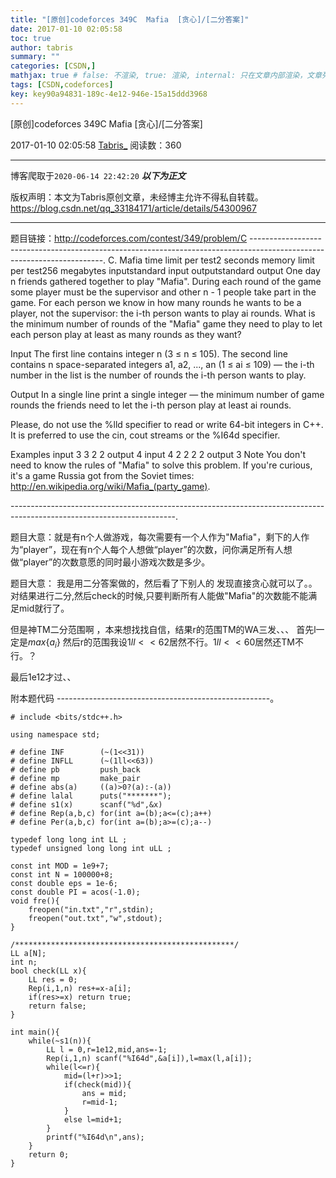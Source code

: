 ```yaml
---
title: "[原创]codeforces 349C  Mafia  [贪心]/[二分答案]"
date: 2017-01-10 02:05:58
toc: true
author: tabris
summary: ""
categories: [CSDN,]
mathjax: true # false: 不渲染, true: 渲染, internal: 只在文章内部渲染，文章列表中不渲染
tags: [CSDN,codeforces]
key: key90a94831-189c-4e12-946e-15a15ddd3968
---
```


[原创]codeforces 349C  Mafia  [贪心]/[二分答案]

2017-01-10 02:05:58  [Tabris_](https://me.csdn.net/qq_33184171) 阅读数：360

---

博客爬取于`2020-06-14 22:42:20`
***以下为正文***

版权声明：本文为Tabris原创文章，未经博主允许不得私自转载。
https://blog.csdn.net/qq_33184171/article/details/54300967

<!-- more -->

---

题目链接：http://codeforces.com/contest/349/problem/C
-----------------------------------------------------------------------------------------------------------------------.
C. Mafia
time limit per test2 seconds
memory limit per test256 megabytes
inputstandard input
outputstandard output
One day n friends gathered together to play "Mafia". During each round of the game some player must be the supervisor and other n - 1 people take part in the game. For each person we know in how many rounds he wants to be a player, not the supervisor: the i-th person wants to play ai rounds. What is the minimum number of rounds of the "Mafia" game they need to play to let each person play at least as many rounds as they want?

Input
The first line contains integer n (3 ≤ n ≤ 105). The second line contains n space-separated integers a1, a2, ..., an (1 ≤ ai ≤ 109) — the i-th number in the list is the number of rounds the i-th person wants to play.

Output
In a single line print a single integer — the minimum number of game rounds the friends need to let the i-th person play at least ai rounds.

Please, do not use the %lld specifier to read or write 64-bit integers in С++. It is preferred to use the cin, cout streams or the %I64d specifier.

Examples
input
3
3 2 2
output
4
input
4
2 2 2 2
output
3
Note
You don't need to know the rules of "Mafia" to solve this problem. If you're curious, it's a game Russia got from the Soviet times: http://en.wikipedia.org/wiki/Mafia_(party_game).


-----------------------------------------------------------------------------------------------------------------------.

题目大意：就是有n个人做游戏，每次需要有一个人作为"Mafia"，剩下的人作为“player”，现在有n个人每个人想做“player”的次数，问你满足所有人想做“player”的次数意愿的同时最小游戏次数是多少。


题目大意：
我是用二分答案做的，然后看了下别人的 发现直接贪心就可以了。。
对结果进行二分,然后check的时候,只要判断所有人能做"Mafia"的次数能不能满足mid就行了。


但是神TM二分范围啊  ，本来想找找自信，结果r的范围TM的WA三发、、、
首先l一定是$max\{a_i\}$
然后r的范围我设$1ll<<62$居然不行。$1ll<<60$居然还TM不行。？

最后1e12才过、、


附本题代码
-----------------------------------------------------。
```
# include <bits/stdc++.h>

using namespace std;

# define INF        (~(1<<31))
# define INFLL      (~(1ll<<63))
# define pb         push_back
# define mp         make_pair
# define abs(a)     ((a)>0?(a):-(a))
# define lalal      puts("*******");
# define s1(x)      scanf("%d",&x)
# define Rep(a,b,c) for(int a=(b);a<=(c);a++)
# define Per(a,b,c) for(int a=(b);a>=(c);a--)

typedef long long int LL ;
typedef unsigned long long int uLL ;

const int MOD = 1e9+7;
const int N = 100000+8;
const double eps = 1e-6;
const double PI = acos(-1.0);
void fre(){
    freopen("in.txt","r",stdin);
    freopen("out.txt","w",stdout);
}

/*************************************************/
LL a[N];
int n;
bool check(LL x){
    LL res = 0;
    Rep(i,1,n) res+=x-a[i];
    if(res>=x) return true;
    return false;
}

int main(){
    while(~s1(n)){
        LL l = 0,r=1e12,mid,ans=-1;
        Rep(i,1,n) scanf("%I64d",&a[i]),l=max(l,a[i]);
        while(l<=r){
            mid=(l+r)>>1;
            if(check(mid)){
                ans = mid;
                r=mid-1;
            }
            else l=mid+1;
        }
        printf("%I64d\n",ans);
    }
    return 0;
}

```
